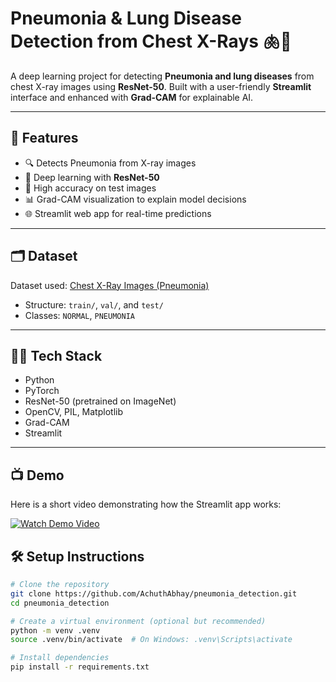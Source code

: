 # Pneumonia & Lung Disease Detection from Chest X-Rays 🫁🩻

A deep learning project for detecting **Pneumonia and lung diseases** from chest X-ray images using **ResNet-50**. Built with a user-friendly **Streamlit** interface and enhanced with **Grad-CAM** for explainable AI.

---

## 🚀 Features

- 🔍 Detects Pneumonia from X-ray images
- 🧠 Deep learning with **ResNet-50**
- 🎯 High accuracy on test images
- 📊 Grad-CAM visualization to explain model decisions
- 🌐 Streamlit web app for real-time predictions

---

## 🗂️ Dataset

Dataset used: [Chest X-Ray Images (Pneumonia)](https://www.kaggle.com/paultimothymooney/chest-xray-pneumonia)

- Structure: `train/`, `val/`, and `test/`
- Classes: `NORMAL`, `PNEUMONIA`

---

## 🧑‍💻 Tech Stack

- Python
- PyTorch
- ResNet-50 (pretrained on ImageNet)
- OpenCV, PIL, Matplotlib
- Grad-CAM
- Streamlit

---

## 📺 Demo

Here is a short video demonstrating how the Streamlit app works:

[![Watch Demo Video](https://img.shields.io/badge/Watch-Demo%20Video-blue?logo=google-drive)](https://drive.google.com/file/d/1VE1U9ofFAWf0xnU0aw3PQuKUxVO16Y8J/view?usp=sharing)



## 🛠️ Setup Instructions

```bash
# Clone the repository
git clone https://github.com/AchuthAbhay/pneumonia_detection.git
cd pneumonia_detection

# Create a virtual environment (optional but recommended)
python -m venv .venv
source .venv/bin/activate  # On Windows: .venv\Scripts\activate

# Install dependencies
pip install -r requirements.txt
